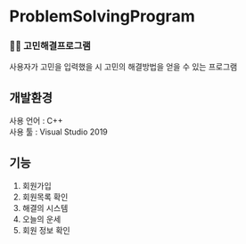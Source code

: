 # ProblemSolvingProgram
### 🤦‍♀️ 고민해결프로그램<br/>
사용자가 고민을 입력했을 시 고민의 해결방법을 얻을 수 있는 프로그램


## 개발환경
사용 언어 : C++<br/>
사용 툴 : Visual Studio 2019
 

## 기능
1. 회원가입<br/>
2. 회원목록 확인<br/>
3. 해결의 시스템 <br/>
4. 오늘의 운세 <br/>
5. 회원 정보 확인 <br/>

